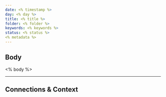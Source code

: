 ```yaml
---
date: <% timestamp %>
day: <% day %>
title: <% title %>
folder: <% folder %>
keywords: <% keywords %>
status: <% status %>
<% metadata %>
---
```


## Body
<% body %>

---
## Connections & Context